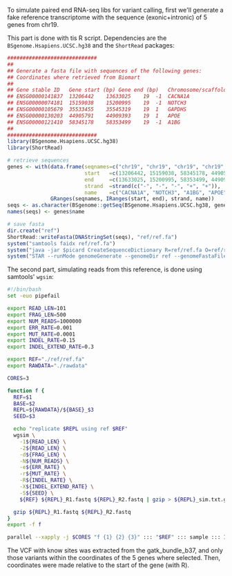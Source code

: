To simulate paired end RNA-seq libs for variant calling, first we'll generate a fake reference transcriptome
with the sequence (exonic+intronic) of 5 genes from chr19.

This part is done with tis R script. Dependencies are the `BSgenome.Hsapiens.UCSC.hg38` and the `ShortRead` packages:

```R
#############################
##
## Generate a fasta file with sequences of the following genes:
## Coordinates where retrieved from Biomart
##
## Gene stable ID	Gene start (bp)	Gene end (bp)	Chromosome/scaffold name	Strand	Gene name
## ENSG00000141837	13206442	13633025	19	-1	CACNA1A
## ENSG00000074181	15159038	15200995	19	-1	NOTCH3
## ENSG00000105679	35533455	35545319	19	1	GAPDHS
## ENSG00000130203	44905791	44909393	19	1	APOE
## ENSG00000121410	58345178	58353499	19	-1	A1BG
##
#############################
library(BSgenome.Hsapiens.UCSC.hg38)
library(ShortRead)

# retrieve sequences
genes <- with(data.frame(seqnames=c("chr19", "chr19", "chr19", "chr19", "chr19"),
                         start   =c(13206442, 15159038, 58345178, 44905791, 35533455),
                         end     =c(13633025, 15200995, 58353499, 44909393, 35545319),
                         strand  =strand(c("-", "-", "-", "+", "+")),
                         name    =c("CACNA1A", "NOTCH3", "A1BG", "APOE", "GAPDHS")),
              GRanges(seqnames, IRanges(start, end), strand, name))
seqs <- as.character(BSgenome::getSeq(BSgenome.Hsapiens.UCSC.hg38, genes))
names(seqs) <- genes$name

# save fasta
dir.create("ref")
ShortRead::writeFasta(DNAStringSet(seqs), "ref/ref.fa")
system("samtools faidx ref/ref.fa")
system("java -jar $picard CreateSequenceDictionary R=ref/ref.fa O=ref/ref.dict")
system("STAR --runMode genomeGenerate --genomeDir ref --genomeFastaFiles ref/ref.fa")
```

The second part, simulating reads from this reference, is done using samtools' `wgsim`:

```sh
#!/bin/bash
set -euo pipefail

export READ_LEN=101
export FRAG_LEN=500
export NUM_READS=1000000
export ERR_RATE=0.001
export MUT_RATE=0.0001
export INDEL_RATE=0.15
export INDEL_EXTEND_RATE=0.3

export REF="./ref/ref.fa"
export RAWDATA="./rawdata"

CORES=3

function f {
  REF=$1
  BASE=$2
  REPL=${RAWDATA}/${BASE}_$3
  SEED=$3

  echo "replicate $REPL using ref $REF"
  wgsim \
    -1${READ_LEN} \
    -2${READ_LEN} \
    -d${FRAG_LEN} \
    -N${NUM_READS} \
    -e${ERR_RATE} \
    -r${MUT_RATE} \
    -R${INDEL_RATE} \
    -X${INDEL_EXTEND_RATE} \
    -S${SEED} \
    ${REF} ${REPL}_R1.fastq ${REPL}_R2.fastq | gzip > ${REPL}_sim.txt.gz

  gzip ${REPL}_R1.fastq ${REPL}_R2.fastq
}
export -f f

parallel --xapply -j $CORES "f {1} {2} {3}" ::: "$REF" ::: sample ::: 1 2 3
```

The VCF with know sites was extracted from the gatk_bundle_b37, and only those variants within the coordinates of the 5 genes where selected.
Then, coordinates were made relative to the start of the gene (with R).


